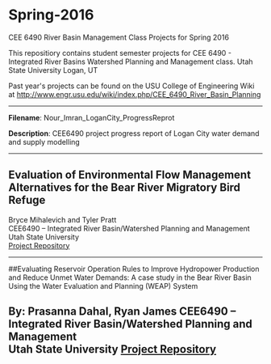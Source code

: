 # Spring-2016
CEE 6490 River Basin Management Class Projects for Spring 2016

This repositiory contains student semester projects for CEE 6490 - Integrated River Basins Watershed Planning and Management class.
Utah State University
Logan, UT

Past year's projects can be found on the USU College of Engineering Wiki at http://www.engr.usu.edu/wiki/index.php/CEE_6490_River_Basin_Planning

--------------------------------------------------------------------
**Filename**: Nour_Imran_LoganCity_ProgressReprot

**Description**: CEE6490 project progress report of Logan City water demand and supply modelling

--------------------------------------------------------------------
## Evaluation of Environmental Flow Management Alternatives for the Bear River Migratory Bird Refuge
Bryce Mihalevich and Tyler Pratt  
CEE6490 – Integrated River Basin/Watershed Planning and Management  
Utah State University   
[Project Repository](https://github.com/CEE-6490-RiverBasinPlanning/Spring-2016/tree/master/BRMBR%20-%20Bryce%26Tyler)

--------------------------------------------------------------------
##Evaluating Reservoir Operation Rules to Improve Hydropower Production and Reduce Unmet Water Demands: A case study in the Bear River Basin Using the Water Evaluation and Planning (WEAP) System

By: Prasanna Dahal, Ryan James
CEE6490 – Integrated River Basin/Watershed Planning and Management  
Utah State University
[Project Repository](https://github.com/CEE-6490-RiverBasinPlanning/Spring-2016/tree/master/PacifiCorp%20-%20Ryan%26Prasanna)
--------------------------------------------------------------------
